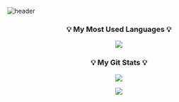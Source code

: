 ![header](https://capsule-render.vercel.app/api?type=venom&color=timeAuto&height=200&section=header&text=newfly101&fontSize=50&animation=twinkling&theme=merko)
<h3 align="center">💡 My Most Used Languages 💡</h3>
<p align="center">
  <a href="https://github.com/newfly101">
    <img align="center" src="https://github-readme-stats.vercel.app/api/top-langs/?username=newfly101&layout=compact&show_icons=true&show_owner=true&hide_title=true&theme=merko" />
    <!-- &hide=${가리고 싶은 언어} -->
  </a>
</p>
<h3 align="center">💡 My Git Stats 💡</h3>

<!-- Hits Counter -->
<p align="center">
  <a href="https://hits.seeyoufarm.com"><img src="https://hits.seeyoufarm.com/api/count/incr/badge.svg?url=https%3A%2F%2Fgithub.com%2Fnewfly101%2F%2Fhit-counter&count_bg=%23FF6565&title_bg=%23828282&icon=git.svg&icon_color=%23E7E7E7&title=Git&edge_flat=false"/></a>
</p>

<p align="center">
  <a href="https://github.com/newfly101">
    <img align="center" src="https://github-readme-stats.vercel.app/api?username=newfly101&hide=${가릴항목}&hide_title=${타이틀숨김}&show_icons=${깃아이콘표시}&include_all_commits=$true&theme=merko" />
  </a>
</p>

<!--
![HTML](https://img.shields.io/badge/HTML-E34F26?style=flat&logo=html5&logoColor=white)
![CSS](https://img.shields.io/badge/CSS-1572B6?style=flat&logo=css3&logoColor=white)


[I'm a Night 🦉 - View Text on Gist](https://gist.githubusercontent.com/newfly101/a6077db117f9b1a259ec7bc5c7924240/raw/da76616e7266b4e319d649a4e548f71c62983340/I'm%2520a%2520night%2520%25F0%259F%25A6%2589)
-->

<!--
**newfly101/newfly101** is a ✨ _special_ ✨ repository because its `README.md` (this file) appears on your GitHub profile.

git hub 조회/방문 기록 표기
https://hits.seeyoufarm.com/

commit 시간대 (gist)

- 🔭 I’m currently working on ...
- 🌱 I’m currently learning ...
- 👯 I’m looking to collaborate on ...
- 🤔 I’m looking for help with ...
- 💬 Ask me about ...
- 📫 How to reach me: ...
- 😄 Pronouns: ...
- ⚡ Fun fact: ...
-->
